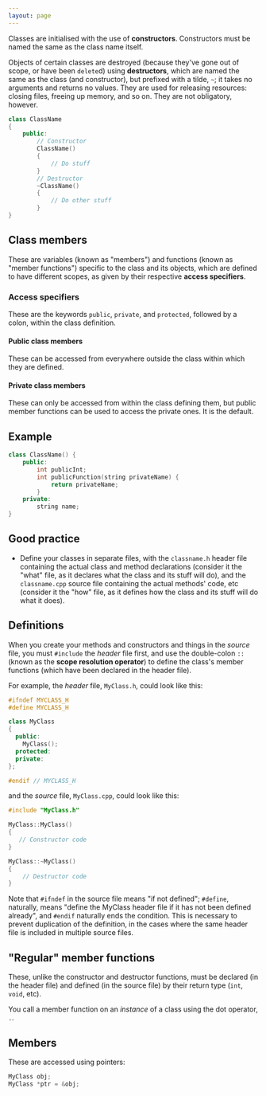 ```yaml
---
layout: page
---
```

Classes are initialised with the use of **constructors**.  Constructors must be named the same as the class name itself.

Objects of certain classes are destroyed (because they've gone out of scope, or have been `delete`d) using **destructors**, which are named the same as the class (and constructor), but prefixed with a tilde, `~`; it takes no arguments and returns no values.  They are used for releasing resources: closing files, freeing up memory, and so on.  They are not obligatory, however.

```c++
class ClassName
{
    public:
        // Constructor
        ClassName()
        {
            // Do stuff
        }
        // Destructor
        ~ClassName()
        {
            // Do other stuff
        }
}
```

## Class members

These are variables (known as "members") and functions (known as "member functions") specific to the class and its objects, which are defined to have different scopes, as given by their respective **access specifiers**.

### Access specifiers

These are the keywords `public`, `private`, and `protected`, followed by a colon, within the class definition.

#### Public class members

These can be accessed from everywhere outside the class within which they are defined.

#### Private class members

These can only be accessed from within the class defining them, but public member functions can be used to access the private ones.  It is the default.

## Example

```c++
class ClassName() {
    public:
        int publicInt;
        int publicFunction(string privateName) {
            return privateName;
        }
    private:
        string name;
}
```

## Good practice

* Define your classes in separate files, with the `classname.h` header file containing the actual class and method declarations (consider it the "what" file, as it declares what the class and its stuff will do), and the `classname.cpp` source file containing the actual methods' code, etc (consider it the "how" file, as it defines how the class and its stuff will do what it does).

## Definitions

When you create your methods and constructors and things in the *source* file, you must `#include` the *header* file first, and use the double-colon `::` (known as the **scope resolution operator**) to define the class's member functions (which have been declared in the header file).

For example, the *header* file, `MyClass.h`, could look like this:
```c++
#ifndef MYCLASS_H
#define MYCLASS_H

class MyClass
{
  public:
    MyClass();
  protected:
  private:
};

#endif // MYCLASS_H
```
and the *source* file, `MyClass.cpp`, could look like this:
```c++
#include "MyClass.h"

MyClass::MyClass()
{
   // Constructor code
}

MyClass::~MyClass()
{
    // Destructor code
}
```

Note that `#ifndef` in the source file means "if not defined"; `#define`, naturally, means "define the MyClass header file if it has not been defined already", and `#endif` naturally ends the condition.  This is necessary to prevent duplication of the definition, in the cases where the same header file is included in multiple source files.

## "Regular" member functions

These, unlike the constructor and destructor functions, must be declared (in the header file) and defined (in the source file) by their return type (`int`, `void`, etc).

You call a member function on an *instance* of a class using the dot operator, `.`.

## Members

These are accessed using pointers:

```c++
MyClass obj;
MyClass *ptr = &obj;
```
